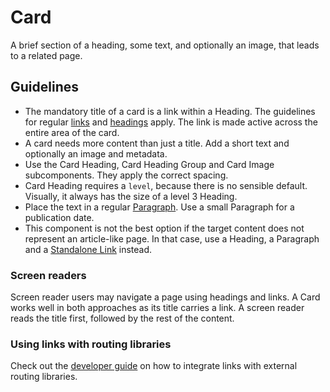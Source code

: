 <!-- @license CC0-1.0 -->

# Card

A brief section of a heading, some text, and optionally an image, that leads to a related page.

## Guidelines

- The mandatory title of a card is a link within a Heading.
  The guidelines for regular [links](/docs/components-navigation-link--docs) and [headings](/docs/components-text-heading--docs) apply.
  The link is made active across the entire area of the card.
- A card needs more content than just a title.
  Add a short text and optionally an image and metadata.
- Use the Card Heading, Card Heading Group and Card Image subcomponents.
  They apply the correct spacing.
- Card Heading requires a `level`, because there is no sensible default.
  Visually, it always has the size of a level 3 Heading.
- Place the text in a regular [Paragraph](/docs/components-text-paragraph--docs).
  Use a small Paragraph for a publication date.
- This component is not the best option if the target content does not represent an article-like page.
  In that case, use a Heading, a Paragraph and a [Standalone Link](/docs/components-navigation-standalone-link--docs) instead.

### Screen readers

Screen reader users may navigate a page using headings and links.
A Card works well in both approaches as its title carries a link.
A screen reader reads the title first, followed by the rest of the content.

### Using links with routing libraries

Check out the [developer guide](/docs/docs-developer-guide-routing-libraries--docs) on how to integrate links with external routing libraries.
